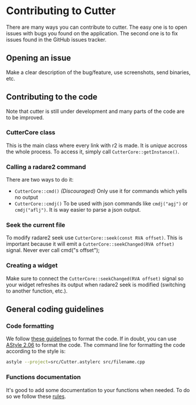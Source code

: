 # Contributing to Cutter

There are many ways you can contribute to cutter.
The easy one is to open issues with bugs you found on the application.
The second one is to fix issues found in the GitHub issues tracker.

## Opening an issue

Make a clear description of the bug/feature, use screenshots, send binaries, etc.

## Contributing to the code

Note that cutter is still under development and many parts of the code are to be improved.

### CutterCore class

This is the main class where every link with r2 is made. It is *unique* accross the whole process. To access it, simply call `CutterCore::getInstance()`.

### Calling a radare2 command

There are two ways to do it:
* `CutterCore::cmd()` *(Discouraged)* Only use it for commands which yells no output
* `CutterCore::cmdj()` To be used with json commands like `cmdj("agj")` or `cmdj("aflj")`. It is way easier to parse a json output.

### Seek the current file

To modify radare2 seek use `CutterCore::seek(const RVA offset)`. This is important because it will emit a `CutterCore::seekChanged(RVA offset)` signal.
Never ever call cmd("s offset");

### Creating a widget

Make sure to connect the `CutterCore::seekChanged(RVA offset)` signal so your widget refreshes its output when radare2 seek is modified (switching to another function, etc.).

## General coding guidelines

### Code formatting

We follow [these guidelines](https://wiki.qt.io/Qt_Coding_Style) to format the code.
If in doubt, you can use [AStyle 2.06](https://sourceforge.net/projects/astyle/files/astyle/astyle%202.06/) to format the code. The command line for formatting the code according to the style is:

```bash
astyle --project=src/Cutter.astylerc src/filename.cpp
```

### Functions documentation

It's good to add some documentation to your functions when needed. To do so we follow these [rules](http://doc.qt.io/qt-5/qdoc-guide-writing.html).

